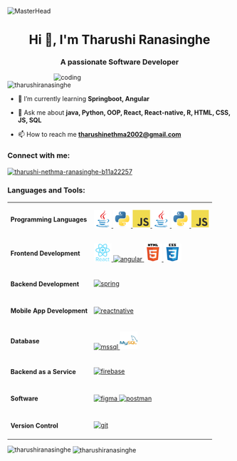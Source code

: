 ![MasterHead](https://user-images.githubusercontent.com/74038190/241765440-80728820-e06b-4f96-9c9e-9df46f0cc0a5.gif)
<h1 align="center">Hi 👋, I'm Tharushi Ranasinghe</h1>
<h3 align="center">A passionate Software Developer</h3>
<img align="right" alt="coding" width="400" src="https://camo.githubusercontent.com/3612ee9ed74410f8215009e743bde46d2bd74b96bc330563604211dc5f35d4b1/68747470733a2f2f63646e2e6472696262626c652e636f6d2f75736572732f323730343431342f73637265656e73686f74732f373436363930332f6d656469612f62303861623537363331366264343538326665663138396634373163643965352e676966"

<p align="left"> <img src="https://komarev.com/ghpvc/?username=tharushiranasinghe&label=Profile%20views&color=0e75b6&style=flat" alt="tharushiranasinghe" /> </p>

- 🌱 I’m currently learning **Springboot, Angular**

- 💬 Ask me about **java, Python, OOP, React, React-native, R, HTML, CSS, JS, SQL**

- 📫 How to reach me **tharushinethma2002@gmail.com**

<h3 align="left">Connect with me:</h3>
<p align="left">
<a href="https://linkedin.com/in/tharushi-nethma-ranasinghe-b11a22257" target="blank"><img align="center" src="https://raw.githubusercontent.com/rahuldkjain/github-profile-readme-generator/master/src/images/icons/Social/linked-in-alt.svg" alt="tharushi-nethma-ranasinghe-b11a22257" height="30" width="40" /></a>
</p>

<h3 align="left">Languages and Tools:</h3>
<table>
  <tr>
    <td><h4>Programming Languages</h4></td>
    <td>
      <p align="left">
        <a href="https://www.java.com" target="_blank" rel="noreferrer"> <img src="https://raw.githubusercontent.com/devicons/devicon/master/icons/java/java-original.svg" alt="java" width="40" height="40"/> </a>
        <a href="https://www.python.org" target="_blank" rel="noreferrer"> <img src="https://raw.githubusercontent.com/devicons/devicon/master/icons/python/python-original.svg" alt="python" width="40" height="40"/> </a>
        <a href="https://developer.mozilla.org/en-US/docs/Web/JavaScript" target="_blank" rel="noreferrer"> <img src="https://raw.githubusercontent.com/devicons/devicon/master/icons/javascript/javascript-original.svg" alt="javascript" width="40" height="40"/> </a>
        <a href="https://www.java.com" target="_blank" rel="noreferrer"> <img src="https://raw.githubusercontent.com/devicons/devicon/master/icons/java/java-original.svg" alt="java" width="40" height="40"/> </a>
        <a href="https://www.python.org" target="_blank" rel="noreferrer"> <img src="https://raw.githubusercontent.com/devicons/devicon/master/icons/python/python-original.svg" alt="python" width="40" height="40"/> </a>
        <a href="https://developer.mozilla.org/en-US/docs/Web/JavaScript" target="_blank" rel="noreferrer"> <img src="https://raw.githubusercontent.com/devicons/devicon/master/icons/javascript/javascript-original.svg" alt="javascript" width="40" height="40"/> </a>
      </p>
    </td>
  </tr>
  <tr>
    <td><h4>Frontend Development</h4></td>
    <td>
      <p align="left">
        <a href="https://reactjs.org/" target="_blank" rel="noreferrer"> <img src="https://raw.githubusercontent.com/devicons/devicon/master/icons/react/react-original-wordmark.svg" alt="react" width="40" height="40"/> </a> 
        <a href="https://angular.io" target="_blank" rel="noreferrer"> <img src="https://angular.io/assets/images/logos/angular/angular.svg" alt="angular" width="40" height="40"/> </a> 
        <a href="https://www.w3.org/html/" target="_blank" rel="noreferrer"> <img src="https://raw.githubusercontent.com/devicons/devicon/master/icons/html5/html5-original-wordmark.svg" alt="html5" width="40" height="40"/> </a> 
        <a href="https://www.w3schools.com/css/" target="_blank" rel="noreferrer"> <img src="https://raw.githubusercontent.com/devicons/devicon/master/icons/css3/css3-original-wordmark.svg" alt="css3" width="40" height="40"/> </a>
      </p>
    </td>
  </tr>
  <tr>
    <td><h4>Backend Development</h4></td>
    <td>
      <p align="left">
        <a href="https://spring.io/" target="_blank" rel="noreferrer"> <img src="https://www.vectorlogo.zone/logos/springio/springio-icon.svg" alt="spring" width="40" height="40"/> </a>
      </p>
    </td>
  </tr>
  <tr>
    <td><h4>Mobile App Development</h4></td>
    <td>
      <p align="left">
        <a href="https://reactnative.dev/" target="_blank" rel="noreferrer"> <img src="https://reactnative.dev/img/header_logo.svg" alt="reactnative" width="40" height="40"/> </a>
      </p>
    </td>
  </tr>
  <tr>
    <td><h4>Database</h4></td>
    <td>
      <p align="left">
        <a href="https://www.microsoft.com/en-us/sql-server" target="_blank" rel="noreferrer"> <img src="https://www.svgrepo.com/show/303229/microsoft-sql-server-logo.svg" alt="mssql" width="40" height="40"/> </a> 
        <a href="https://www.mysql.com/" target="_blank" rel="noreferrer"> <img src="https://raw.githubusercontent.com/devicons/devicon/master/icons/mysql/mysql-original-wordmark.svg" alt="mysql" width="40" height="40"/> </a>
      </p>
    </td>
  </tr>
  <tr>
    <td><h4>Backend as a Service</h4></td>
    <td>
      <p align="left">
        <a href="https://firebase.google.com/" target="_blank" rel="noreferrer"> <img src="https://www.vectorlogo.zone/logos/firebase/firebase-icon.svg" alt="firebase" width="40" height="40"/> </a>
      </p>
    </td>
  </tr>
  <tr>
    <td><h4>Software</h4></td>
    <td>
      <p align="left">
        <a href="https://www.figma.com/" target="_blank" rel="noreferrer"> <img src="https://www.vectorlogo.zone/logos/figma/figma-icon.svg" alt="figma" width="40" height="40"/> </a> 
        <a href="https://postman.com" target="_blank" rel="noreferrer"> <img src="https://www.vectorlogo.zone/logos/getpostman/getpostman-icon.svg" alt="postman" width="40" height="40"/> </a>
      </p>
    </td>
  </tr>
  <tr>
    <td><h4>Version Control</h4></td>
    <td>
      <p align="left">
        <a href="https://git-scm.com/" target="_blank" rel="noreferrer"> <img src="https://www.vectorlogo.zone/logos/git-scm/git-scm-icon.svg" alt="git" width="40" height="40"/> </a>
      </p>
    </td>
  </tr>
</table>
<p><img align="left" src="https://github-readme-stats.vercel.app/api/top-langs?username=tharushiranasinghe&show_icons=true&locale=en&layout=compact" alt="tharushiranasinghe" /></p>

<p>&nbsp;<img align="center" src="https://github-readme-stats.vercel.app/api?username=tharushiranasinghe&show_icons=true&locale=en" alt="tharushiranasinghe" /></p>
